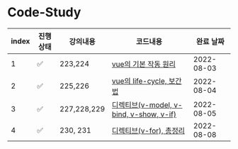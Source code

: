 # Code-Study

| index | 진행상태           | 강의내용    | 코드내용                                                  | 완료 날짜  |
| ----- | ------------------ | ----------- | --------------------------------------------------------- | ---------- |
| 1     | :white_check_mark: | 223,224     | [vue의 기본 작동 원리](8월/3일/README.md)                    | 2022-08-03 |
| 2     | :white_check_mark: | 225,226     | [vue의 life-cycle, 보간법](8월/4일/README.md)                | 2022-08-04 |
| 3     | :white_check_mark: | 227,228,229 | [디렉티브(v-model, v-bind, v-show, v-if)](8월/5일/README.md) | 2022-08-05 |
| 4     | :white_check_mark: | 230, 231    | [디렉티브(v-for), 총정리](8월/8일/README.md)                | 2022-08-08 |
